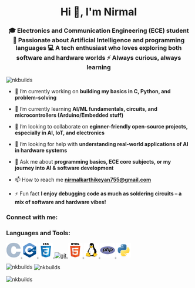 <h1 align="center">Hi 👋, I'm Nirmal</h1>
<h3 align="center">🎓 Electronics and Communication Engineering (ECE) student 🤖 Passionate about Artificial Intelligence and programming languages 💻 A tech enthusiast who loves exploring both software and hardware worlds ⚡ Always curious, always learning</h3>

<p align="left"> <img src="https://komarev.com/ghpvc/?username=nkbuilds&label=Profile%20views&color=0e75b6&style=flat" alt="nkbuilds" /> </p>

- 🔭 I’m currently working on **building my basics in C, Python, and problem-solving**

- 🌱 I’m currently learning **AI/ML fundamentals, circuits, and microcontrollers (Arduino/Embedded stuff)**

- 👯 I’m looking to collaborate on **eginner-friendly open-source projects, especially in AI, IoT, and electronics**

- 🤝 I’m looking for help with **understanding real-world applications of AI in hardware systems**

- 💬 Ask me about **programming basics, ECE core subjects, or my journey into AI & software development**

- 📫 How to reach me **nirmalkarthikeyan755@gmail.com**

- ⚡ Fun fact **I enjoy debugging code as much as soldering circuits – a mix of software and hardware vibes!**

<h3 align="left">Connect with me:</h3>
<p align="left">
</p>

<h3 align="left">Languages and Tools:</h3>
<p align="left"> <a href="https://www.cprogramming.com/" target="_blank" rel="noreferrer"> <img src="https://raw.githubusercontent.com/devicons/devicon/master/icons/c/c-original.svg" alt="c" width="40" height="40"/> </a> <a href="https://www.w3schools.com/cpp/" target="_blank" rel="noreferrer"> <img src="https://raw.githubusercontent.com/devicons/devicon/master/icons/cplusplus/cplusplus-original.svg" alt="cplusplus" width="40" height="40"/> </a> <a href="https://www.w3schools.com/css/" target="_blank" rel="noreferrer"> <img src="https://raw.githubusercontent.com/devicons/devicon/master/icons/css3/css3-original-wordmark.svg" alt="css3" width="40" height="40"/> </a> <a href="https://git-scm.com/" target="_blank" rel="noreferrer"> <img src="https://www.vectorlogo.zone/logos/git-scm/git-scm-icon.svg" alt="git" width="40" height="40"/> </a> <a href="https://www.w3.org/html/" target="_blank" rel="noreferrer"> <img src="https://raw.githubusercontent.com/devicons/devicon/master/icons/html5/html5-original-wordmark.svg" alt="html5" width="40" height="40"/> </a> <a href="https://www.linux.org/" target="_blank" rel="noreferrer"> <img src="https://raw.githubusercontent.com/devicons/devicon/master/icons/linux/linux-original.svg" alt="linux" width="40" height="40"/> </a> <a href="https://www.php.net" target="_blank" rel="noreferrer"> <img src="https://raw.githubusercontent.com/devicons/devicon/master/icons/php/php-original.svg" alt="php" width="40" height="40"/> </a> <a href="https://www.python.org" target="_blank" rel="noreferrer"> <img src="https://raw.githubusercontent.com/devicons/devicon/master/icons/python/python-original.svg" alt="python" width="40" height="40"/> </a> </p>

<p><img align="left" src="https://github-readme-stats.vercel.app/api/top-langs?username=nkbuilds&show_icons=true&locale=en&layout=compact" alt="nkbuilds" /></p>

<p>&nbsp;<img align="center" src="https://github-readme-stats.vercel.app/api?username=nkbuilds&show_icons=true&locale=en" alt="nkbuilds" /></p>

<p><img align="center" src="https://github-readme-streak-stats.herokuapp.com/?user=nkbuilds&" alt="nkbuilds" /></p>
